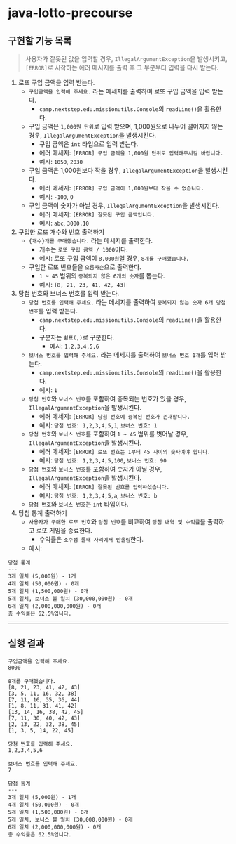 # java-lotto-precourse

## 구현할 기능 목록

> 사용자가 잘못된 값을 입력할 경우, `IllegalArgumentException`을 발생시키고, `[ERROR]`로 시작하는 에러 메시지를 출력 후 그 부분부터 입력을 다시 받는다.

1. 로또 구입 금액을 입력 받는다.
    - `구입금액을 입력해 주세요.` 라는 메세지를 출력하여 로또 구입 금액을 입력 받는다.
        - `camp.nextstep.edu.missionutils.Console`의 `readLine()`을 활용한다.
    - 구입 금액은 `1,000원 단위`로 입력 받으며, 1,000원으로 나누어 떨어지지 않는 경우, `IllegalArgumentException`을 발생시킨다.
        - 구입 금액은 `int` 타입으로 입력 받는다.
        - 에러 메세지: `[ERROR] 구입 금액을 1,000원 단위로 입력해주시길 바랍니다.`
        - 예시: `1050`, `2030`
    - 구입 금액은 1,000원보다 작을 경우, `IllegalArgumentException`을 발생시킨다.
        - 에러 메세지: `[ERROR] 구입 금액이 1,000원보다 작을 수 없습니다.`
        - 예시: `-100`, `0`
    - 구입 금액이 숫자가 아닐 경우, `IllegalArgumentException`을 발생시킨다.
        - 에러 메세지: `[ERROR] 잘못된 구입 금액입니다.`
        - 예시: `abc`, `3000.10`
2. 구입한 로또 개수와 번호 출력하기
    - `{개수}개를 구매했습니다.` 라는 메세지를 출력한다.
        - 개수는 `로또 구입 금액 / 1000`이다.
        - 예시: 로또 구입 금액이 `8,000원`일 경우, `8개를 구매했습니다.`
    - 구입한 로또 번호들을 `오름차순`으로 출력한다.
        - `1 ~ 45` 범위의 `중복되지 않은 6개의 숫자`를 뽑는다.
        - 예시: `[8, 21, 23, 41, 42, 43]`
3. 당첨 번호와 보너스 번호를 입력 받는다.
    - `당첨 번호를 입력해 주세요.` 라는 메세지를 출력하여 `중복되지 않는 숫자 6개 당첨 번호`를 입력 받는다.
        - `camp.nextstep.edu.missionutils.Console`의 `readLine()`을 활용한다.
        - 구분자는 `쉼표(,)`로 구분한다.
            - 예시: `1,2,3,4,5,6`
    - `보너스 번호를 입력해 주세요.` 라는 메세지를 출력하여 `보너스 번호 1개`를 입력 받는다.
        - `camp.nextstep.edu.missionutils.Console`의 `readLine()`을 활용한다.
        - 예시: `1`
    - `당첨 번호`와 `보너스 번호`를 포함하여 중복되는 번호가 있을 경우, `IllegalArgumentException`을 발생시킨다.
        - 에러 메세지: `[ERROR] 당첨 번호에 중복된 번호가 존재합니다.`
        - 예시: `당첨 번호: 1,2,3,4,5,1`, `보너스 번호: 1`
    - `당첨 번호`와 `보너스 번호`를 포함하여 `1 ~ 45` 범위를 벗어날 경우, `IllegalArgumentException`을 발생시킨다.
        - 에러 메세지: `[ERROR] 로또 번호는 1부터 45 사이의 숫자여야 합니다.`
        - 예시: `당첨 번호: 1,2,3,4,5,100`, `보너스 번호: 90`
    - `당첨 번호`와 `보너스 번호`를 포함하여 숫자가 아닐 경우, `IllegalArgumentException`을 발생시킨다.
        - 에러 메세지: `[ERROR] 잘못된 번호를 입력하셨습니다.`
        - 예시: `당첨 번호: 1,2,3,4,5,a`, `보너스 번호: b`
    - `당첨 번호`와 `보너스 번호`는 `int` 타입이다.
4. 당첨 통계 출력하기
    - `사용자가 구매한 로또 번호`와 `당첨 번호`를 비교하여 `당첨 내역 및 수익률`을 출력하고 로또 게임을 종료한다.
        - 수익률은 `소수점 둘째 자리에서 반올림`한다.
    - 예시:

```
당첨 통계
---
3개 일치 (5,000원) - 1개
4개 일치 (50,000원) - 0개
5개 일치 (1,500,000원) - 0개
5개 일치, 보너스 볼 일치 (30,000,000원) - 0개
6개 일치 (2,000,000,000원) - 0개
총 수익률은 62.5%입니다.
```

---

## 실행 결과

```
구입금액을 입력해 주세요.
8000

8개를 구매했습니다.
[8, 21, 23, 41, 42, 43] 
[3, 5, 11, 16, 32, 38] 
[7, 11, 16, 35, 36, 44] 
[1, 8, 11, 31, 41, 42] 
[13, 14, 16, 38, 42, 45] 
[7, 11, 30, 40, 42, 43] 
[2, 13, 22, 32, 38, 45] 
[1, 3, 5, 14, 22, 45]

당첨 번호를 입력해 주세요.
1,2,3,4,5,6

보너스 번호를 입력해 주세요.
7

당첨 통계
---
3개 일치 (5,000원) - 1개
4개 일치 (50,000원) - 0개
5개 일치 (1,500,000원) - 0개
5개 일치, 보너스 볼 일치 (30,000,000원) - 0개
6개 일치 (2,000,000,000원) - 0개
총 수익률은 62.5%입니다.
```
